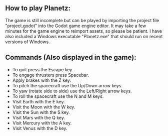 ## How to play Planetz:

The game is still incomplete but can be played by importing the project file "project.godot" into the Godot game engine editor. It may take a few minutes for the game engine to reimport assets, so please be patient. I have also included a Windows executable "Planetz.exe" that should run on recent versions of Windows.

## Commands (Also displayed in the game):

* To quit press the Escape key.
* To engage thrusters press Spacebar.
* Apply brakes with the Z key.
* To pitch the spacecraft use the Up/Down arrow keys.
* To yaw (rotate side to side) use the Left/Right arrow keys.
* To roll the spacecraft use the N and M keys.
* Visit Earth with the E key.
* Visit the Moon with the W key.
* Visit the Sun with the S key.
* Visit Mars with the Q key.
* Visit Mercury with the A key.
* Visit Venus with the D key.

